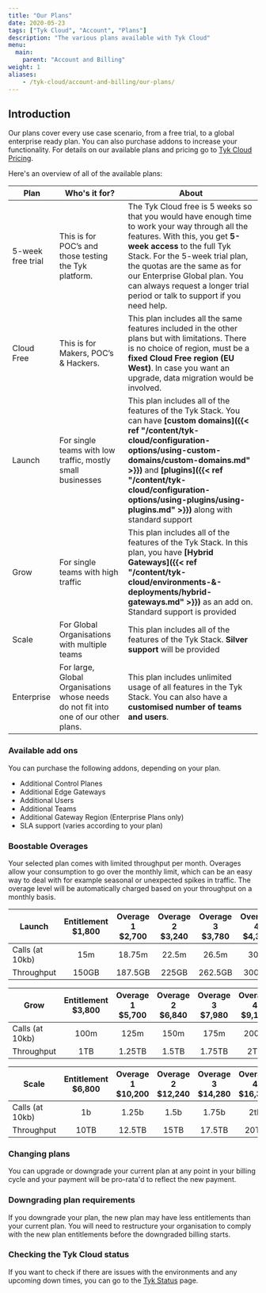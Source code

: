 ```yaml
---
title: "Our Plans"
date: 2020-05-23
tags: ["Tyk Cloud", "Account", "Plans"]
description: "The various plans available with Tyk Cloud"
menu:
  main:
    parent: "Account and Billing"
weight: 1
aliases:
    - /tyk-cloud/account-and-billing/our-plans/
---
```



## Introduction

Our plans cover every use case scenario, from a free trial, to a global enterprise ready plan. You can also purchase addons to increase your functionality. For details on our available plans and pricing go to [Tyk Cloud Pricing](https://tyk.io/price-comparison/).

Here's an overview of all of the available plans:

| **Plan**          | **Who's it for?**                                                                   | **About**                                                                                                                                                                                                                                                                                                                                          |
|-------------------|-------------------------------------------------------------------------------------|----------------------------------------------------------------------------------------------------------------------------------------------------------------------------------------------------------------------------------------------------------------------------------------------------------------------------------------------------|
| 5-week free trial | This is for POC’s and those testing the Tyk platform.                               | The Tyk Cloud free is 5 weeks so that you would have enough time to work your way through all the features. With this, you get **5-week access** to the full Tyk Stack. For the 5-week trial plan, the quotas are the same as for our Enterprise Global plan. You can always request a longer trial period or talk to support if you need help. |
| Cloud Free        | This is for Makers, POC’s & Hackers.                                                | This plan includes all the same features included in the other plans but with limitations. There is no choice of region, must be a **fixed Cloud Free region (EU West)**. In case you want an upgrade, data migration would be involved.                                                                                                          |
| Launch            | For single teams with low traffic, mostly small businesses                          | This plan includes all of the features of the Tyk Stack. You can have **[custom domains]({{< ref "/content/tyk-cloud/configuration-options/using-custom-domains/custom-domains.md" >}})** and **[plugins]({{< ref "/content/tyk-cloud/configuration-options/using-plugins/using-plugins.md" >}})** along with standard support                                                                                                                                                                                                                    |
| Grow              | For single teams with high traffic                                                  | This plan includes all of the features of the Tyk Stack. In this plan, you have **[Hybrid Gateways]({{< ref "/content/tyk-cloud/environments-&-deployments/hybrid-gateways.md" >}})** as an add on. Standard support is provided                                                                                                                                                                                                   |
| Scale             | For Global Organisations with multiple teams                                        | This plan includes all of the features of the Tyk Stack. **Silver support** will be provided                                                                                                                                                                                                                                                        |
| Enterprise        | For large, Global Organisations whose needs do not fit into one of our other plans. | This plan includes unlimited usage of all features in the Tyk Stack. You can also have a **customised number of teams and users**.                                                                                                                                                                                                                  |
### Available add ons

You can purchase the following addons, depending on your plan. 

* Additional Control Planes
* Additional Edge Gateways
* Additional Users
* Additional Teams
* Additional Gateway Region (Enterprise Plans only)
* SLA support (varies according to your plan)

### Boostable Overages

Your selected plan comes with limited throughput per month. Overages allow your consumption to go over the monthly limit, which can be an easy way to deal with for example seasonal or unexpected spikes in traffic. The overage level will be automatically charged based on your throughput on a monthly basis.

| Launch          | Entitlement $1,800 | Overage 1 $2,700 | Overage 2 $3,240 | Overage 3 $3,780 | Overage 4 $4,320 |
|-----------------|:------------------:|:----------------:|:----------------:|:----------------:|:----------------:|
| Calls (at 10kb) |         15m        |      18.75m      |       22.5m      |       26.5m      |        30m       |
| Throughput      |        150GB       |      187.5GB     |       225GB      |      262.5GB     |       300GB      |



| Grow            | Entitlement $3,800 | Overage 1 $5,700 | Overage 2 $6,840 | Overage 3 $7,980 | Overage 4 $9,120 |
|-----------------|:------------------:|:----------------:|:----------------:|:----------------:|:----------------:|
| Calls (at 10kb) |        100m        |       125m       |       150m       |       175m       |       200m       |
| Throughput      |         1TB        |      1.25TB      |       1.5TB      |      1.75TB      |        2TB       |


| Scale           | Entitlement $6,800 | Overage 1 $10,200 | Overage 2 $12,240 | Overage 3 $14,280 | Overage 4 $16,320 |
|-----------------|:------------------:|:-----------------:|:-----------------:|:-----------------:|:-----------------:|
| Calls (at 10kb) |         1b         |       1.25b       |        1.5b       |       1.75b       |        2tb        |
| Throughput      |        10TB        |       12.5TB      |        15TB       |       17.5TB      |        20TB       |

### Changing plans

You can upgrade or downgrade your current plan at any point in your billing cycle and your payment will be pro-rata'd to reflect the new payment.

### Downgrading plan requirements

If you downgrade your plan, the new plan may have less entitlements than your current plan. You will need to restructure your organisation to comply with the new plan entitlements before the downgraded billing starts.

### Checking the Tyk Cloud status

If you want to check if there are issues with the environments and any upcoming down times, you can go to the [Tyk Status](https://status.tyk.io/) page.
